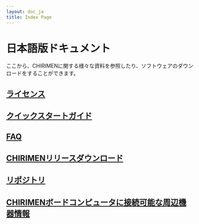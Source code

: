 ```yaml
---
layout: doc_ja
title: Index Page
---
```


# 日本語版ドキュメント

ここから、CHIRIMENに関する様々な資料を参照したり、ソフトウェアのダウンロードをすることができます。

## [ライセンス](../../license/)

## [クイックスタートガイド](quickStart.html)

## [FAQ](FAQ.html)

## [CHIRIMENリリースダウンロード](https://github.com/chirimen-org/release)

## [リポジトリ](http://github.com/chirimen-org)

## [CHIRIMENボードコンピュータに接続可能な周辺機器情報](peripherals.html)
